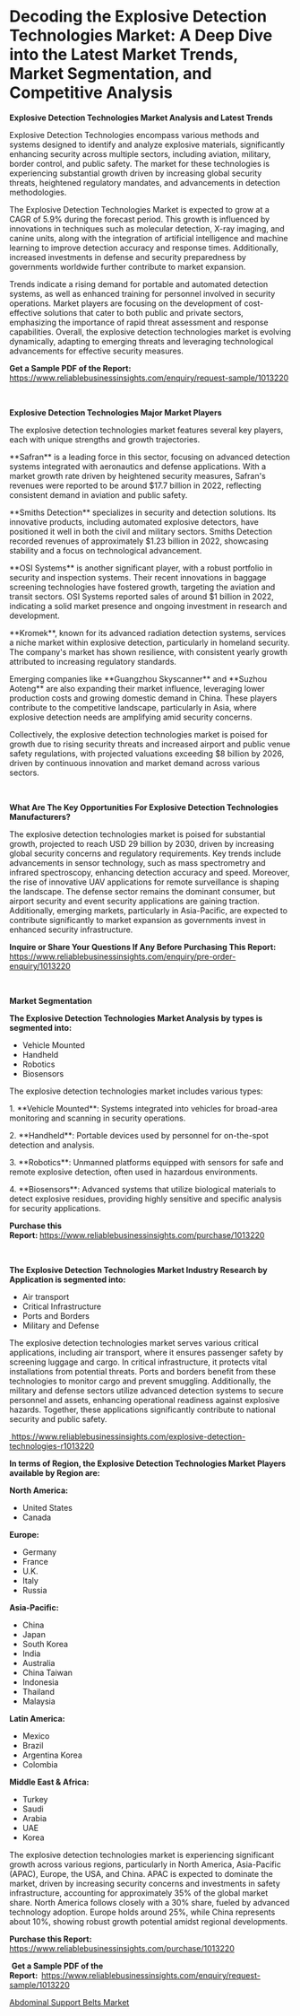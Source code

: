 <p><h1>Decoding the Explosive Detection Technologies Market: A Deep Dive into the Latest Market Trends, Market Segmentation, and Competitive Analysis</h1></p><p><strong>Explosive Detection Technologies Market Analysis and Latest Trends</strong></p>
<p><p>Explosive Detection Technologies encompass various methods and systems designed to identify and analyze explosive materials, significantly enhancing security across multiple sectors, including aviation, military, border control, and public safety. The market for these technologies is experiencing substantial growth driven by increasing global security threats, heightened regulatory mandates, and advancements in detection methodologies.</p><p>The Explosive Detection Technologies Market is expected to grow at a CAGR of 5.9% during the forecast period. This growth is influenced by innovations in techniques such as molecular detection, X-ray imaging, and canine units, along with the integration of artificial intelligence and machine learning to improve detection accuracy and response times. Additionally, increased investments in defense and security preparedness by governments worldwide further contribute to market expansion. </p><p>Trends indicate a rising demand for portable and automated detection systems, as well as enhanced training for personnel involved in security operations. Market players are focusing on the development of cost-effective solutions that cater to both public and private sectors, emphasizing the importance of rapid threat assessment and response capabilities. Overall, the explosive detection technologies market is evolving dynamically, adapting to emerging threats and leveraging technological advancements for effective security measures.</p></p>
<p><strong>Get a Sample PDF of the Report:&nbsp;</strong> <a href="https://www.reliablebusinessinsights.com/enquiry/request-sample/1013220?utm_campaign=2629&utm_medium=2&utm_source=Github&utm_content=ia&utm_term=06032025&utm_id=explosive-detection-technologies">https://www.reliablebusinessinsights.com/enquiry/request-sample/1013220</a></p>
<p>&nbsp;</p>
<p><strong>Explosive Detection Technologies Major Market Players</strong></p>
<p><p>The explosive detection technologies market features several key players, each with unique strengths and growth trajectories. </p><p>**Safran** is a leading force in this sector, focusing on advanced detection systems integrated with aeronautics and defense applications. With a market growth rate driven by heightened security measures, Safran's revenues were reported to be around $17.7 billion in 2022, reflecting consistent demand in aviation and public safety.</p><p>**Smiths Detection** specializes in security and detection solutions. Its innovative products, including automated explosive detectors, have positioned it well in both the civil and military sectors. Smiths Detection recorded revenues of approximately $1.23 billion in 2022, showcasing stability and a focus on technological advancement.</p><p>**OSI Systems** is another significant player, with a robust portfolio in security and inspection systems. Their recent innovations in baggage screening technologies have fostered growth, targeting the aviation and transit sectors. OSI Systems reported sales of around $1 billion in 2022, indicating a solid market presence and ongoing investment in research and development.</p><p>**Kromek**, known for its advanced radiation detection systems, services a niche market within explosive detection, particularly in homeland security. The company's market has shown resilience, with consistent yearly growth attributed to increasing regulatory standards.</p><p>Emerging companies like **Guangzhou Skyscanner** and **Suzhou Aoteng** are also expanding their market influence, leveraging lower production costs and growing domestic demand in China. These players contribute to the competitive landscape, particularly in Asia, where explosive detection needs are amplifying amid security concerns.</p><p>Collectively, the explosive detection technologies market is poised for growth due to rising security threats and increased airport and public venue safety regulations, with projected valuations exceeding $8 billion by 2026, driven by continuous innovation and market demand across various sectors.</p></p>
<p>&nbsp;</p>
<p><strong>What Are The Key Opportunities For Explosive Detection Technologies Manufacturers?</strong></p>
<p><p>The explosive detection technologies market is poised for substantial growth, projected to reach USD 29 billion by 2030, driven by increasing global security concerns and regulatory requirements. Key trends include advancements in sensor technology, such as mass spectrometry and infrared spectroscopy, enhancing detection accuracy and speed. Moreover, the rise of innovative UAV applications for remote surveillance is shaping the landscape. The defense sector remains the dominant consumer, but airport security and event security applications are gaining traction. Additionally, emerging markets, particularly in Asia-Pacific, are expected to contribute significantly to market expansion as governments invest in enhanced security infrastructure.</p></p>
<p><strong>Inquire or Share Your Questions If Any Before Purchasing This Report:</strong> <a href="https://www.reliablebusinessinsights.com/enquiry/pre-order-enquiry/1013220?utm_campaign=2629&utm_medium=2&utm_source=Github&utm_content=ia&utm_term=06032025&utm_id=explosive-detection-technologies">https://www.reliablebusinessinsights.com/enquiry/pre-order-enquiry/1013220</a></p>
<p>&nbsp;</p>
<p><strong>Market Segmentation</strong></p>
<p><strong>The Explosive Detection Technologies Market Analysis by types is segmented into:</strong></p>
<p><ul><li>Vehicle Mounted</li><li>Handheld</li><li>Robotics</li><li>Biosensors</li></ul></p>
<p><p>The explosive detection technologies market includes various types: </p><p>1. **Vehicle Mounted**: Systems integrated into vehicles for broad-area monitoring and scanning in security operations. </p><p>2. **Handheld**: Portable devices used by personnel for on-the-spot detection and analysis. </p><p>3. **Robotics**: Unmanned platforms equipped with sensors for safe and remote explosive detection, often used in hazardous environments. </p><p>4. **Biosensors**: Advanced systems that utilize biological materials to detect explosive residues, providing highly sensitive and specific analysis for security applications.</p></p>
<p><strong>Purchase this Report:&nbsp;</strong><a href="https://www.reliablebusinessinsights.com/purchase/1013220?utm_campaign=2629&utm_medium=2&utm_source=Github&utm_content=ia&utm_term=06032025&utm_id=explosive-detection-technologies">https://www.reliablebusinessinsights.com/purchase/1013220</a></p>
<p>&nbsp;</p>
<p><strong>The Explosive Detection Technologies Market Industry Research by Application is segmented into:</strong></p>
<p><ul><li>Air transport</li><li>Critical Infrastructure</li><li>Ports and Borders</li><li>Military and Defense</li></ul></p>
<p><p>The explosive detection technologies market serves various critical applications, including air transport, where it ensures passenger safety by screening luggage and cargo. In critical infrastructure, it protects vital installations from potential threats. Ports and borders benefit from these technologies to monitor cargo and prevent smuggling. Additionally, the military and defense sectors utilize advanced detection systems to secure personnel and assets, enhancing operational readiness against explosive hazards. Together, these applications significantly contribute to national security and public safety.</p></p>
<p><a href="https://www.reliablebusinessinsights.com/explosive-detection-technologies-r1013220?utm_campaign=2629&utm_medium=2&utm_source=Github&utm_content=ia&utm_term=06032025&utm_id=explosive-detection-technologies">&nbsp;https://www.reliablebusinessinsights.com/explosive-detection-technologies-r1013220</a></p>
<p><strong>In terms of Region, the Explosive Detection Technologies Market Players available by Region are:</strong></p>
<p>
    <p> <strong> North America: </strong>
        <ul>
            <li>United States</li>
            <li>Canada</li>
        </ul>
        </p> 
    <p> <strong> Europe: </strong>
        <ul>
            <li>Germany</li>
            <li>France</li>
            <li>U.K.</li>
            <li>Italy</li>
            <li>Russia</li>
        </ul>
        </p> 
    <p> <strong> Asia-Pacific: </strong>
        <ul>
            <li>China</li>
            <li>Japan</li>
            <li>South Korea</li>
            <li>India</li>
            <li>Australia</li>
            <li>China Taiwan</li>
            <li>Indonesia</li>
            <li>Thailand</li>
            <li>Malaysia</li>
        </ul>
        </p> 
    <p> <strong> Latin America: </strong>
        <ul>
            <li>Mexico</li>
            <li>Brazil</li>
            <li>Argentina Korea</li>
            <li>Colombia</li>
        </ul>
        </p> 
    <p> <strong> Middle East & Africa: </strong>
        <ul>
            <li>Turkey</li>
            <li>Saudi</li>
            <li>Arabia</li>
            <li>UAE</li>
            <li>Korea</li>
        </ul>
    </p>
    </p>
<p><p>The explosive detection technologies market is experiencing significant growth across various regions, particularly in North America, Asia-Pacific (APAC), Europe, the USA, and China. APAC is expected to dominate the market, driven by increasing security concerns and investments in safety infrastructure, accounting for approximately 35% of the global market share. North America follows closely with a 30% share, fueled by advanced technology adoption. Europe holds around 25%, while China represents about 10%, showing robust growth potential amidst regional developments.</p></p>
<p><strong>Purchase this Report: </strong><a href="https://www.reliablebusinessinsights.com/purchase/1013220?utm_campaign=2629&utm_medium=2&utm_source=Github&utm_content=ia&utm_term=06032025&utm_id=explosive-detection-technologies">https://www.reliablebusinessinsights.com/purchase/1013220</a></p>
<p>&nbsp;<strong>Get a Sample PDF of the Report:&nbsp;&nbsp;</strong><a href="https://www.reliablebusinessinsights.com/enquiry/request-sample/1013220?utm_campaign=2629&utm_medium=2&utm_source=Github&utm_content=ia&utm_term=06032025&utm_id=explosive-detection-technologies">https://www.reliablebusinessinsights.com/enquiry/request-sample/1013220</a></p>
<p><strong></strong></p>
<p><p><a href="https://github.com/ulyssacrayne00231/Market-Research-Report-List-1/blob/main/abdominal-support-belts-market.md?utm_campaign=2629&utm_medium=2&utm_source=Github&utm_content=ia&utm_term=06032025&utm_id=explosive-detection-technologies">Abdominal Support Belts Market</a></p></p>